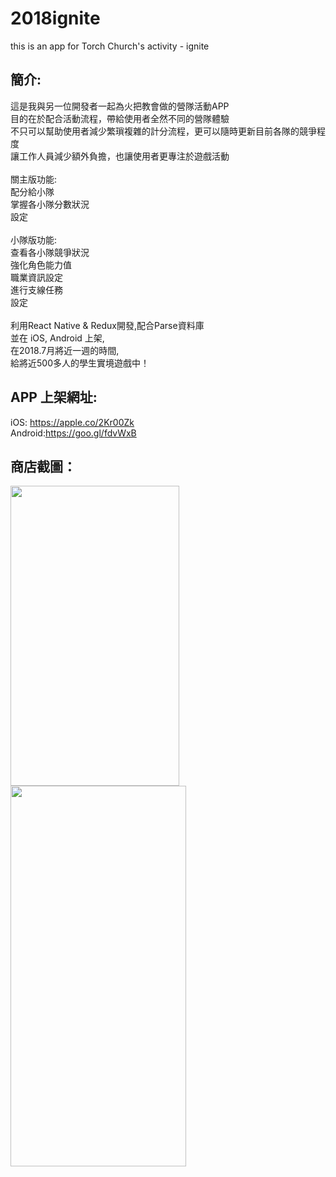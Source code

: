 # 2018ignite
this is an app for Torch Church's  activity - ignite <br>

## 簡介:
這是我與另一位開發者一起為火把教會做的營隊活動APP <br>
目的在於配合活動流程，帶給使用者全然不同的營隊體驗<br>
不只可以幫助使用者減少繁瑣複雜的計分流程，更可以隨時更新目前各隊的競爭程度<br>
讓工作人員減少額外負擔，也讓使用者更專注於遊戲活動<br>
<br>
關主版功能:<br>
配分給小隊<br>
掌握各小隊分數狀況<br>
設定<br>
<br>
小隊版功能:<br>
查看各小隊競爭狀況<br>
強化角色能力值<br>
職業資訊設定<br>
進行支線任務<br>
設定<br>
<br>
利用React Native & Redux開發,配合Parse資料庫 <br>
並在 iOS, Android 上架, <br>
在2018.7月將近一週的時間, <br>
給將近500多人的學生實境遊戲中！<br>

## APP 上架網址:
iOS: https://apple.co/2Kr00Zk <br>
Android:https://goo.gl/fdvWxB

## 商店截圖：
<img src="https://i.imgur.com/ut9uak6.jpg" width="270" height="480"  />
<img src="https://i.imgur.com/NB7fXWk.jpg" width="281" height="609" />
